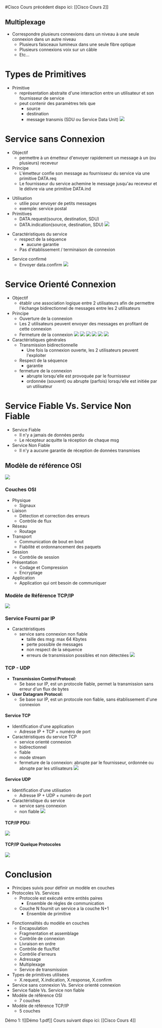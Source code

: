 #Cisco
Cours précédent dispo ici: [[Cisco Cours 2]]

## Multiplexage

* Correspondre plusieurs connexions dans un niveau à une seule connexion dans un autre niveau 
  * Plusieurs faisceaux lumineux dans une seule fibre optique
  * Plusieurs connexions voix sur un câble
  * Etc...

# Types de Primitives

* Primitive 
  * représentation abstraite d'une interaction entre un utilisateur et son fournisseur de service
  * peut contenir des paramètres tels que 
    * source
    * destination
    * message transmis (SDU ou Service Data Unit) 
![](https://cdn.breizhhardware.fr/FAKA3/tASIgEBU16.png/raw)

# Service sans Connexion

* Objectif 
  * permettre à un émetteur d'envoyer rapidement un message à un (ou plusieurs) receveur
* Principe 
  * L'émetteur confie son message au fournisseur du service via une primitive DATA.req
  * Le fournisseur du service achemine le message jusqu'au receveur et le délivre via une primitive DATA.ind
- Utilisation
  - utilie pour envoyer de petits messages
  - exemple: service postal
- Primitives
  - DATA.request(source, destination, SDU)
  - DATA.indication(source, destination, SDU)
![](https://cdn.breizhhardware.fr/FAKA3/kUpiYotE44.png/raw)
* Caractéristiques du service 
  * respect de la séquence 
    * aucune garantie
  * Pas d'établissement / terminaison de connexion
- Service confirmé
	- Envoyer data.confirm
![](https://cdn.breizhhardware.fr/FAKA3/nopIZEGO72.png/raw)

# Service Orienté Connexion

* Objectif 
  * établir une association logique entre 2 utilisateurs afin de permettre l'échange bidirectionnel de messages entre les 2 utilisateurs
* Principe 
  * Ouverture de la connexion
  * Les 2 utilisateurs peuvent envoyer des messages en profitant de cette connexion
  * Fermeture de la connexion 
![](https://cdn.breizhhardware.fr/FAKA3/VUjISIci34.png/raw)
![](https://cdn.breizhhardware.fr/FAKA3/bInEnuTu59.png/raw)
![](https://cdn.breizhhardware.fr/FAKA3/SEfOgEJE74.png/raw)
![](https://cdn.breizhhardware.fr/FAKA3/kUGEZIBe11.png/raw)
![](https://cdn.breizhhardware.fr/FAKA3/QAbaYaYi45.png/raw)
![](https://cdn.breizhhardware.fr/FAKA3/MOroRUwO61.png/raw)
* Caractéristiques générales 
  * Transmission bidirectionnelle 
    * Une fois la connexion ouverte, les 2 utilisateurs peuvent l'exploiter
  * Respect de la séquence 
    * garantie
  * fermeture de la connexion 
    * abrupte lorsqu'elle est provoquée par le fournisseur
    * ordonnée (souvent) ou abrupte (parfois) lorsqu'elle est initiée par un utilisateur

# Service Fiable Vs. Service Non Fiable

* Service Fiable 
  * Il n'y a jamais de données perdu
  * Le récepteur acquitte la réception de chaque msg
* Service Non Fiable 
  * Il n'y a aucune garantie de réception de données transmises

## Modèle de référence OSI
![](https://cdn.breizhhardware.fr/FAKA3/CibotAro61.png/raw)
### Couches OSI

* Physique 
  * Signaux
* Liaison 
  * Détection et correction des erreurs
  * Contrôle de flux
* Réseau 
  * Routage
* Transport 
  * Communication de bout en bout
  * Fiabilité et ordonnancement des paquets
* Session 
  * Contrôle de session
* Présentation 
  * Codage et Compression
  * Encryptage
* Application 
  * Application qui ont besoin de communiquer

### Modèle de Référence TCP/IP

![](https://cdn.breizhhardware.fr/FAKA3/BarusIwU46.png/raw)

### Service Fourni par IP

* Caractéristiques 
  * service sans connexion non fiable 
    * taille des msg: max 64 Kbytes
    * perte possible de messages
    * non respect de la séquence
    * erreurs de transmission possibles et non détectées 
![](https://cdn.breizhhardware.fr/FAKA3/pInaLOMa17.png/raw)

### TCP - UDP

* **Transmission Control Protocol:** 
  * Se base sur IP, est un protocole fiable, permet la transmission sans erreur d'un flux de bytes
* **User Datagram Protocol:** 
  * Se base sur IP, est un protocole non fiable, sans établissement d'une connexion

#### Service TCP

* Identification d'une application 
  * Adresse IP + TCP + numéro de port
* Caractéristiques du service TCP 
  * service orienté connexion
  * bidirectionnel
  * fiable
  * mode stream
  * fermeture de la connexion: abrupte par le fournisseur, ordonnée ou abrupte par les utilisateurs
  ![](https://cdn.breizhhardware.fr/FAKA3/bEqUBARE62.png/raw)

#### Service UDP

* Identification d'une utilisation 
  * Adresse IP + UDP + numéro de port
* Caractéristique du service 
  * service sans connexion
  * non fiable
![](https://cdn.breizhhardware.fr/FAKA3/gePiGOYu36.png/raw)

#### TCP/IP PDU:

![](https://cdn.breizhhardware.fr/FAKA3/SecaMuVe13.png/raw)

#### TCP/IP Quelque Protocoles

![](https://cdn.breizhhardware.fr/FAKA3/DIxApiFI47.png/raw)

# Conclusion

* Principes suivis pour définir un modèle en couches
* Protocoles Vs. Services 
  * Protocole est exécuté entre entités paires 
    * Ensemble de règles de communication
  * Couche N fournit un service a la couche N+1 
    * Ensemble de primitive 
- Fonctionnalités du modèle en couches
	- Encapsulation
	- Fragmentation et assemblage
	- Contrôle de connexion
	- Livraison en ordre
	- Contrôle de flux/flot
	- Contrôle d'erreurs
	- Adressage
	- Multiplexage
	- Service de transmission
- Types de primitives utilisées
	- X.request, X.indication, X.response, X.confirm
- Service sans connexion Vs. Service orienté connexion
- Service fiable Vs. Service non fiable
- Modèle de référence OSI
	- 7 couches
- Modèle de référence TCP/IP
	- 5 couches

Démo 1: ![[Démo 1.pdf]]
 Cours suivant dispo ici: [[Cisco Cours 4]]